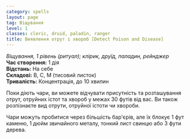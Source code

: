 ```yaml
---
category: spells
layout: page
tag: Віщування
level: 1
classes: cleric, druid, paladin, ranger
title: Виявлення отрут і хвороб [Detect Poison and Disease]
---
```


_Віщування, 1 рівень (ритуал); клірик, друїд, паладин, рейнджер_     
**Час створення:** 1 дія    
**Відстань:** На себе    
**Складові:** В, С, М (тисовий листок)    
**Тривалість:** Концентрація, до 10 хвилин    

Поки діють чари, ви можете відчувати присутність та розташування отрут, отруйних істот та хвороб у межах 30 футів від вас. Ви також розпізнаєте вид отрути, отруйної істоти чи хвороби.    

Чари можуть пробитися через більшість бар'єрів, але їх блокує 1 фут каменю, 1 дюйм звичайного металу, тонкий лист свинцю або 3 фути дерева. 
